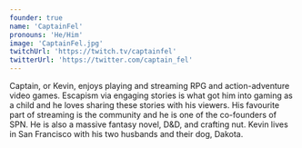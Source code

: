```yaml
---
founder: true
name: 'CaptainFel'
pronouns: 'He/Him'
image: 'CaptainFel.jpg'
twitchUrl: 'https://twitch.tv/captainfel'
twitterUrl: 'https://twitter.com/captain_fel'
---
```


Captain, or Kevin, enjoys playing and streaming RPG and action-adventure video games. Escapism via engaging stories is what got him into gaming as a child and he loves sharing these stories with his viewers. His favourite part of streaming is the community and he is one of the co-founders of SPN. He is also a massive fantasy novel, D&D, and crafting nut. Kevin lives in San Francisco with his two husbands and their dog, Dakota.
